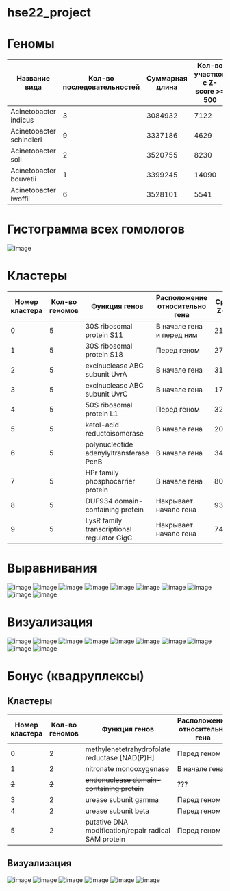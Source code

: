 # hse22_project

# Геномы
|Название вида|Кол-во последовательностей|Суммарная длина|Кол-во участков с Z-score >= 500|Суммарная длина участков с Z-score >= 500|
|-|-|-|-|-|
|Acinetobacter indicus|3|3084932|7122|62603|
|Acinetobacter schindleri|9|3337186|4629|121289|
|Acinetobacter soli|2|3520755|8230|73231|
|Acinetobacter bouvetii|1|3399245|14090|49154|
|Acinetobacter lwoffii|6|3528101|5541|41570|

# Гистограмма всех гомологов
![image](https://user-images.githubusercontent.com/22128700/173399044-41dde80f-2433-46c6-a2f2-73a581607bd3.png)


# Кластеры
|Номер кластера|Кол-во геномов|Функция генов|Расположение относительно гена|Средний Z-score|
|-|-|-|-|-|
|0|5|30S ribosomal protein S11	| В начале гена и перед ним |2195.65|
|1|5|30S ribosomal protein S18	| Перед геном |2779.55|
|2|5|excinuclease ABC subunit UvrA	| В начале гена|3136.9|
|3|5|excinuclease ABC subunit UvrC	| В начале гена|1720.18|
|4|5|50S ribosomal protein L1	| Перед геном |3259.12|
|5|5|ketol-acid reductoisomerase	| В начале гена|20182.12|
|6|5|polynucleotide adenylyltransferase PcnB	| В начале гена|3428.52|
|7|5|HPr family phosphocarrier protein	| В начале гена|8097.75|
|8|5|DUF934 domain-containing protein	| Накрывает начало гена |932|
|9|5|LysR family transcriptional regulator GigC	| Накрывает начало гена |743.19|


# Выравнивания
![image](https://user-images.githubusercontent.com/22128700/173391168-b604aa82-8786-4892-bd62-93c14deebd6d.png)
![image](https://user-images.githubusercontent.com/22128700/173391220-31c7fd77-7259-4022-b441-17693caee762.png)
![image](https://user-images.githubusercontent.com/22128700/173391269-9957b078-e266-44aa-87fc-79bdfe0d43a1.png)
![image](https://user-images.githubusercontent.com/22128700/173391392-bf9634d5-de16-4939-9547-4419c9720c6a.png)
![image](https://user-images.githubusercontent.com/22128700/173391477-6cb02128-621e-49c4-a8f6-c7fc390f9254.png)
![image](https://user-images.githubusercontent.com/22128700/173391513-56a2adb6-4d8c-412e-80f1-3cbca797da45.png)
![image](https://user-images.githubusercontent.com/22128700/173391568-4dbeca51-b692-46f0-a457-3365d876bcfd.png)
![image](https://user-images.githubusercontent.com/22128700/173391671-8573b855-dd9e-4e55-99b0-c249ec115537.png)
![image](https://user-images.githubusercontent.com/22128700/173391715-bd82f9e0-7af5-4be2-a2f3-21faca8dd66c.png)
![image](https://user-images.githubusercontent.com/22128700/173391775-041ec5a3-563c-4c49-9d93-d6e07adbc5eb.png)

# Визуализация
![image](https://user-images.githubusercontent.com/22128700/173391839-d6692a72-02a0-4120-9632-ac8e4e3ba94b.png)
![image](https://user-images.githubusercontent.com/22128700/173391858-80326388-1898-49a4-b146-560e89e1f584.png)
![image](https://user-images.githubusercontent.com/22128700/173391898-cd97e4bb-d39c-414d-8666-b3e539672d19.png)
![image](https://user-images.githubusercontent.com/22128700/173391909-2e34cf91-f945-4731-9bcc-3dd4777db52c.png)
![image](https://user-images.githubusercontent.com/22128700/173391924-b9689694-ecf0-494c-bb3e-cae57b387f80.png)
![image](https://user-images.githubusercontent.com/22128700/173391936-3add3fd4-5aaa-4196-9e55-83acffcd3695.png)
![image](https://user-images.githubusercontent.com/22128700/173391950-0936d354-4eff-4a8d-a585-d13ae087b1a4.png)
![image](https://user-images.githubusercontent.com/22128700/173391967-53967eb7-8137-46d2-ad48-7bdef2f719ce.png)
![image](https://user-images.githubusercontent.com/22128700/173391978-b725c78a-4034-46b1-bada-3a4672766cbe.png)
![image](https://user-images.githubusercontent.com/22128700/173391989-38875420-b28f-46a7-bef3-285133414889.png)

# Бонус (квадруплексы)

## Кластеры
|Номер кластера|Кол-во геномов|Функция генов|Расположение относительно гена|Длина|Консервативность в гомологах|
|-|-|-|-|-|-|
|0|2|methylenetetrahydrofolate reductase \[NAD(P)H\]		| Перед геном |21|+|
|1|2|nitronate monooxygenase		| В начале гена |29|+|
|~~2~~|~~2~~|~~endonuclease domain-containing protein~~		| ???|~~22~~|-|
|3|2|urease subunit gamma		| Перед геном|21|+|
|4|2|urease subunit beta		| Перед геном |21|+|
|5|2|putative DNA modification/repair radical SAM protein| Перед геном|29|+|

## Визуализация
![image](https://user-images.githubusercontent.com/22128700/173426463-c2510a39-df30-400c-a0f3-9511ec77a08f.png)
![image](https://user-images.githubusercontent.com/22128700/173426479-be46ed23-6720-4cea-97c1-fb358ffd9ca8.png)
![image](https://user-images.githubusercontent.com/22128700/173426504-e7fef418-18ef-4cbf-a1c4-c4b1afc65d93.png)
![image](https://user-images.githubusercontent.com/22128700/173426513-3fb2cd58-f547-4261-9071-113db28afe5f.png)
![image](https://user-images.githubusercontent.com/22128700/173426525-aab38d36-9d20-44fc-8c0d-d95e0adc0503.png)
![image](https://user-images.githubusercontent.com/22128700/173426538-75eea363-40bf-4839-86c1-5f36007ecd74.png)




